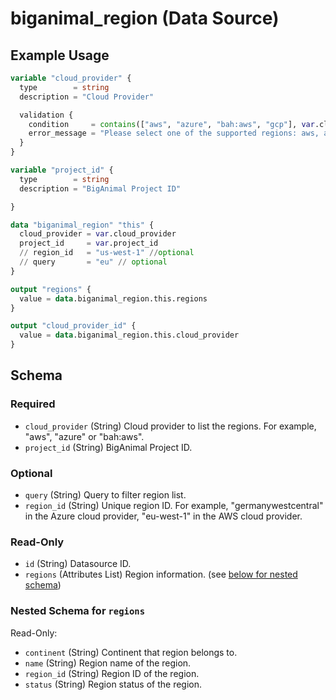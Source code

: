 # biganimal_region (Data Source)


## Example Usage
```terraform
variable "cloud_provider" {
  type        = string
  description = "Cloud Provider"

  validation {
    condition     = contains(["aws", "azure", "bah:aws", "gcp"], var.cloud_provider)
    error_message = "Please select one of the supported regions: aws, azure or bah:aws."
  }
}

variable "project_id" {
  type        = string
  description = "BigAnimal Project ID"

}

data "biganimal_region" "this" {
  cloud_provider = var.cloud_provider
  project_id     = var.project_id
  // region_id   = "us-west-1" //optional
  // query       = "eu" // optional
}

output "regions" {
  value = data.biganimal_region.this.regions
}

output "cloud_provider_id" {
  value = data.biganimal_region.this.cloud_provider
}
```

<!-- schema generated by tfplugindocs -->
## Schema

### Required

- `cloud_provider` (String) Cloud provider to list the regions. For example, "aws", "azure" or "bah:aws".
- `project_id` (String) BigAnimal Project ID.

### Optional

- `query` (String) Query to filter region list.
- `region_id` (String) Unique region ID. For example, "germanywestcentral" in the Azure cloud provider, "eu-west-1" in the AWS cloud provider.

### Read-Only

- `id` (String) Datasource ID.
- `regions` (Attributes List) Region information. (see [below for nested schema](#nestedatt--regions))

<a id="nestedatt--regions"></a>
### Nested Schema for `regions`

Read-Only:

- `continent` (String) Continent that region belongs to.
- `name` (String) Region name of the region.
- `region_id` (String) Region ID of the region.
- `status` (String) Region status of the region.
